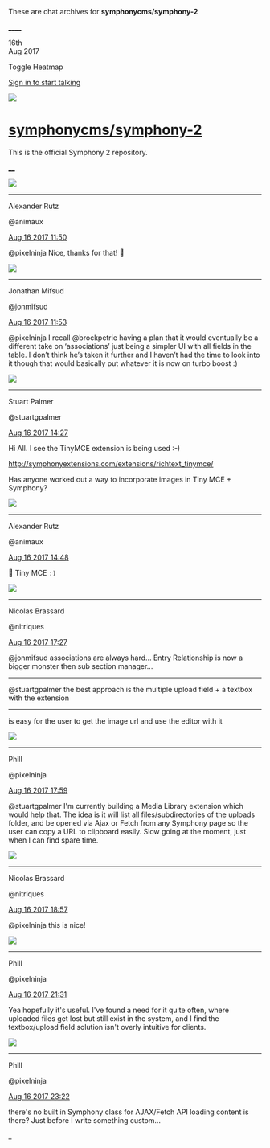These are chat archives for **symphonycms/symphony-2**

[__](/symphonycms/symphony-2/archives/2017/08/17)[__](/symphonycms/symphony-2/archives/2017/08/15)

16th  
Aug 2017

Toggle Heatmap

[Sign in to start talking](/login?action=login&button=archive-login)

![](https://avatars-02.gitter.im/group/iv/3/57542c45c43b8c601977197e?s=48)

#  [symphonycms/symphony-2](/symphonycms/symphony-2)

This is the official Symphony 2 repository.

[ __](/orgs/symphonycms/rooms "More symphonycms rooms")

![](https://avatars2.githubusercontent.com/u/446874?v=4&s=30)

____

Alexander Rutz

@animaux

[Aug 16 2017
11:50](https://gitter.im/symphonycms/symphony-2?at=5994319b80d90ca024046024)

@pixelninja Nice, thanks for that! :clap:

![](https://avatars1.githubusercontent.com/u/859775?v=4&s=30)

____

Jonathan Mifsud

@jonmifsud

[Aug 16 2017
11:53](https://gitter.im/symphonycms/symphony-2?at=59943237ee5c9a4c5fc75933)

@pixelninja I recall @brockpetrie having a plan that it would eventually be a
different take on ‘associations’ just being a simpler UI with all fields in
the table. I don’t think he’s taken it further and I haven’t had the time to
look into it though that would basically put whatever it is now on turbo boost
:)

![](https://avatars1.githubusercontent.com/u/825064?v=4&s=30)

____

Stuart Palmer

@stuartgpalmer

[Aug 16 2017
14:27](https://gitter.im/symphonycms/symphony-2?at=59945637614889d475545676)

Hi All. I see the TinyMCE extension is being used :-)

<http://symphonyextensions.com/extensions/richtext_tinymce/>

Has anyone worked out a way to incorporate images in Tiny MCE + Symphony?

![](https://avatars2.githubusercontent.com/u/446874?v=4&s=30)

____

Alexander Rutz

@animaux

[Aug 16 2017
14:48](https://gitter.im/symphonycms/symphony-2?at=59945b322723db8d5ead89c3)

:no_entry_sign: Tiny MCE `:)`

![](https://avatars1.githubusercontent.com/u/771169?v=4&s=30)

____

Nicolas Brassard

@nitriques

[Aug 16 2017
17:27](https://gitter.im/symphonycms/symphony-2?at=5994808a9acddb24079899ce)

@jonmifsud associations are always hard... Entry Relationship is now a bigger
monster then sub section manager...

____

@stuartgpalmer the best approach is the multiple upload field + a textbox with
the extension

____

is easy for the user to get the image url and use the editor with it

![](https://avatars0.githubusercontent.com/u/274397?v=4&s=30)

____

Phill

@pixelninja

[Aug 16 2017
17:59](https://gitter.im/symphonycms/symphony-2?at=599487f89acddb240798bee4)

@stuartgpalmer I'm currently building a Media Library extension which would
help that. The idea is it will list all files/subdirectories of the uploads
folder, and be opened via Ajax or Fetch from any Symphony page so the user can
copy a URL to clipboard easily. Slow going at the moment, just when I can find
spare time.

![](https://avatars1.githubusercontent.com/u/771169?v=4&s=30)

____

Nicolas Brassard

@nitriques

[Aug 16 2017
18:57](https://gitter.im/symphonycms/symphony-2?at=59949596bc464729748df2a7)

@pixelninja this is nice!

![](https://avatars0.githubusercontent.com/u/274397?v=4&s=30)

____

Phill

@pixelninja

[Aug 16 2017
21:31](https://gitter.im/symphonycms/symphony-2?at=5994b9ab80d90ca024075921)

Yea hopefully it's useful. I've found a need for it quite often, where
uploaded files get lost but still exist in the system, and I find the
textbox/upload field solution isn't overly intuitive for clients.

![](https://avatars0.githubusercontent.com/u/274397?v=4&s=30)

____

Phill

@pixelninja

[Aug 16 2017
23:22](https://gitter.im/symphonycms/symphony-2?at=5994d39b76a757f808b0c033)

there's no built in Symphony class for AJAX/Fetch API loading content is
there? Just before I write something custom...

_

